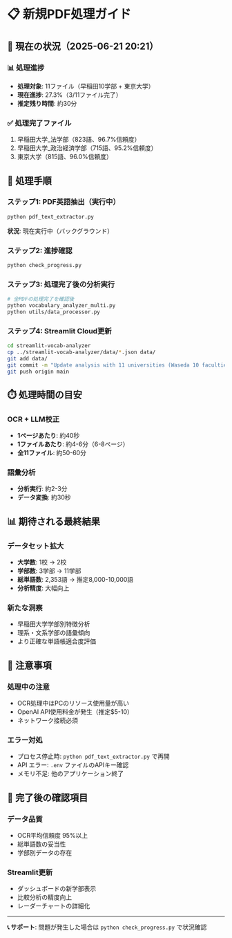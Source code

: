 # 📋 新規PDF処理ガイド

## 🎯 現在の状況（2025-06-21 20:21）

### 📊 処理進捗
- **処理対象**: 11ファイル（早稲田10学部 + 東京大学）
- **現在進捗**: 27.3%（3/11ファイル完了）
- **推定残り時間**: 約30分

### ✅ 処理完了ファイル
1. 早稲田大学_法学部（823語、96.7%信頼度）
2. 早稲田大学_政治経済学部（715語、95.2%信頼度）
3. 東京大学（815語、96.0%信頼度）

## 🔄 処理手順

### ステップ1: PDF英語抽出（実行中）
```bash
python pdf_text_extractor.py
```
**状況**: 現在実行中（バックグラウンド）

### ステップ2: 進捗確認
```bash
python check_progress.py
```

### ステップ3: 処理完了後の分析実行
```bash
# 全PDFの処理完了を確認後
python vocabulary_analyzer_multi.py
python utils/data_processor.py
```

### ステップ4: Streamlit Cloud更新
```bash
cd streamlit-vocab-analyzer
cp ../streamlit-vocab-analyzer/data/*.json data/
git add data/
git commit -m "Update analysis with 11 universities (Waseda 10 faculties + Tokyo Univ)"
git push origin main
```

## ⏱️ 処理時間の目安

### OCR + LLM校正
- **1ページあたり**: 約40秒
- **1ファイルあたり**: 約4-6分（6-8ページ）
- **全11ファイル**: 約50-60分

### 語彙分析
- **分析実行**: 約2-3分
- **データ変換**: 約30秒

## 📊 期待される最終結果

### データセット拡大
- **大学数**: 1校 → 2校
- **学部数**: 3学部 → 11学部
- **総単語数**: 2,353語 → 推定8,000-10,000語
- **分析精度**: 大幅向上

### 新たな洞察
- 早稲田大学学部別特徴分析
- 理系・文系学部の語彙傾向
- より正確な単語帳適合度評価

## 🚨 注意事項

### 処理中の注意
- OCR処理中はPCのリソース使用量が高い
- OpenAI API使用料金が発生（推定$5-10）
- ネットワーク接続必須

### エラー対処
- プロセス停止時: `python pdf_text_extractor.py` で再開
- API エラー: `.env` ファイルのAPIキー確認
- メモリ不足: 他のアプリケーション終了

## 🎉 完了後の確認項目

### データ品質
- OCR平均信頼度 95%以上
- 総単語数の妥当性
- 学部別データの存在

### Streamlit更新
- ダッシュボードの新学部表示
- 比較分析の精度向上
- レーダーチャートの詳細化

---

**📞 サポート**: 問題が発生した場合は `python check_progress.py` で状況確認